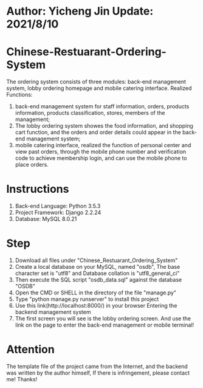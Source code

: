 # Author: Yicheng Jin  Update: 2021/8/10

# Chinese-Restuarant-Ordering-System
The ordering system consists of three modules: back-end management system, lobby ordering homepage and mobile catering interface. 
Realized Functions: 
1) back-end management system for staff information, orders, products information, products classification, stores, members of the management; 
2) The lobby ordering system showes the food information, and shopping cart function, and the orders and order details could appear in the back-end management system;
3) mobile catering interface, realized the function of personal center and view past orders, through the mobile phone number and verification code to achieve membership login, and can use the mobile phone to place orders.

# Instructions
1) Back-end Language: Python 3.5.3
2) Project Framework: Django 2.2.24
3) Database: MySQL 8.0.21

# Step
1) Download all files under "Chinese_Restuarant_Ordering_System" 
2) Create a local database on your MySQL, named "osdb", The base character set is "utf8" and Database collation is "utf8_general_ci"
3) Then execute the SQL script "osdb_data.sql" against the database "OSDB"
4) Open the CMD or SHELL in the directory of the file "manage.py"
5) Type "python manage.py runserver" to install this project
6) Use this link(http://localhost:8000/) in your browser Entering the backend management system
7) The first screen you will see is the lobby ordering screen. And use the link on the page to enter the back-end management or mobile terminal!

# Attention 
The template file of the project came from the Internet, and the backend was written by the author himself, If there is infringement, please contact me! Thanks!
